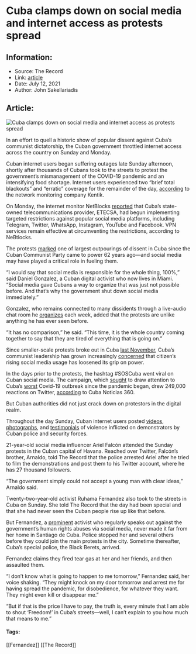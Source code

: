 # Cuba clamps down on social media and internet access as protests spread
### 

## Information:
+ Source: The Record
+ Link: [article](https://therecord.media/cuba-clamps-down-on-social-media-and-internet-access-as-protests-spread/)
+ Date: July 12, 2021
+ Author: John Sakellariadis


## Article:
![Cuba clamps down on social media and internet access as protests spread](https://therecord.media/wp-content/uploads/2021/07/moshed-07-12-17-47-13-e1626126547298.jpg)

In an effort to quell a historic show of popular dissent against Cuba’s communist dictatorship, the Cuban government throttled internet access across the country on Sunday and Monday. 


Cuban internet users began suffering outages late Sunday afternoon, shortly after thousands of Cubans took to the streets to protest the government’s mismanagement of the COVID-19 pandemic and an intensifying food shortage. Internet users experienced two “brief total blackouts” and “erratic” coverage for the remainder of the day, [according](https://twitter.com/DougMadory/status/1414327987525275659) to the network monitoring company Kentik. 


On Monday, the internet monitor NetBlocks [reported](https://netblocks.org/reports/social-media-restricted-in-cuba-amid-widening-anti-government-protests-QAdrmwyl) that Cuba’s state-owned telecommunications provider, ETECSA, had begun implementing targeted restrictions against popular social media platforms, including Telegram, Twitter, WhatsApp, Instagram, YouTube and Facebook. VPN services remain effective at circumventing the restrictions, according to NeBtlocks. 


The protests [marked](https://www.wsj.com/articles/cuban-protests-demand-freedom-food-covid-19-vaccines-11626045095?mod=hp_lead_pos11) one of largest outpourings of dissent in Cuba since the Cuban Communist Party came to power 62 years ago—and social media may have played a critical role in fueling them.


“I would say that social media is responsible for the whole thing, 100%,” said Daniel Gonzalez, a Cuban digital activist who now lives in Miami. “Social media gave Cubans a way to organize that was just not possible before. And that’s why the government shut down social media immediately.” 





Gonzalez, who remains connected to many dissidents through a live-audio chat room he [organizes](https://slate.com/technology/2021/04/twitter-spaces-this-week-in-cuba.html) each week, added that the protests are unlike anything he has ever seen before.


“It has no comparison,” he said. “This time, it is the whole country coming together to say that they are tired of everything that is going on.” 


Since smaller-scale protests broke out in Cuba [last November](https://www.nytimes.com/2020/12/09/world/americas/cuba-protest-san-isidro.html), Cuba’s communist leadership has grown increasingly [concerned](https://www.france24.com/en/live-news/20210421-internet-the-thorn-in-the-side-of-cuba-s-one-party-state) that citizen’s rising social media usage has loosened its grip on power. 


In the days prior to the protests, the hashtag #SOSCuba went viral on Cuban social media. The campaign, which [sought](https://www.cibercuba.com/noticias/2021-07-10-u1-e43231-s27061-artistas-internacionales-piden-ayuda-pueblo-cubano-hashtag-sos) to draw attention to Cuba’s [worst](https://www.miamiherald.com/news/nation-world/world/americas/cuba/article252676388.html) Covid-19 outbreak since the pandemic began, drew 249,000 reactions on Twitter, [according](https://www.cubanoticias360.com/hasta-donde-y-a-quienes-han-llegado-el-viral-soscuba/) to Cuba Noticias 360. 


But Cuban authorities did not just crack down on protestors in the digital realm. 


Throughout the day Sunday, Cuban internet users posted [videos](https://twitter.com/CubanetNoticias/status/1414424255102599168), [photographs](https://twitter.com/oskii0722/status/1414440483644973056), and [testimonials](https://twitter.com/CamilaAcostaCu/status/1414451910879424514) of violence inflicted on demonstrators by Cuban police and security forces.


21-year-old social media influencer Ariel Falcón attended the Sunday protests in the Cuban capital of Havana. Reached over Twitter, Falcón’s brother, Arnaldo, told The Record that the police arrested Ariel after he tried to film the demonstrations and post them to his Twitter account, where he has 27 thousand followers. 


“The government simply could not accept a young man with clear ideas,” Arnaldo said.


Twenty-two-year-old activist Ruhama Fernandez also took to the streets in Cuba on Sunday. She told The Record that the day had been special and that she had never seen the Cuban people rise up like that before. 


But Fernandez, a [prominent](https://www.youtube.com/channel/UCwMMvIfUBh7ASBkYyGjdjiQ) activist who regularly speaks out against the government’s human rights abuses via social media, never made it far from her home in Santiago de Cuba. Police stopped her and several others before they could join the main protests in the city. Sometime thereafter, Cuba’s special police, the Black Berets, arrived. 


Fernandez claims they fired tear gas at her and her friends, and then assaulted them. 


“I don’t know what is going to happen to me tomorrow,” Fernandez said, her voice shaking. “They might knock on my door tomorrow and arrest me for having spread the pandemic, for disobedience, for whatever they want. They might even kill or disappear me.” 


“But if that is the price I have to pay, the truth is, every minute that I am able to shout ‘Freedom!’ in Cuba’s streets—well, I can’t explain to you how much that means to me.”





#### Tags:
[[Fernandez]] [[The Record]]
